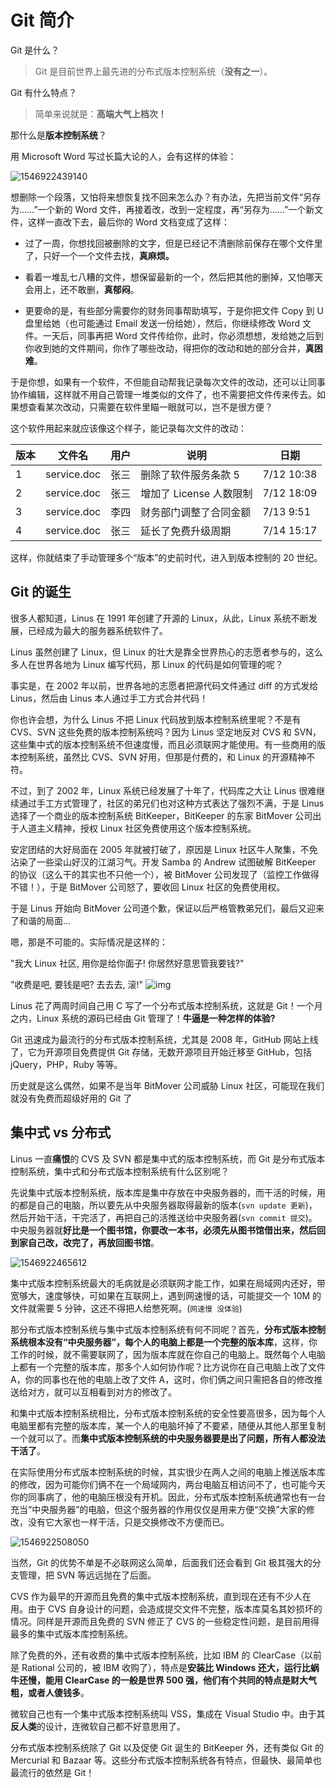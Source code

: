 # Git 简介

Git 是什么？

> Git 是目前世界上最先进的分布式版本控制系统（**没有之一**）。

Git 有什么特点？

> 简单来说就是：**高端大气上档次！**

那什么是**版本控制系统**？

用 Microsoft Word 写过长篇大论的人，会有这样的体验：

![1546922439140](images/1546922439140.png)

想删除一个段落，又怕将来想恢复找不回来怎么办？有办法，先把当前文件“另存为……”一个新的 Word 文件，再接着改，改到一定程度，再“另存为……”一个新文件，这样一直改下去，最后你的 Word 文档变成了这样：

-   过了一周，你想找回被删除的文字，但是已经记不清删除前保存在哪个文件里了，只好一个一个文件去找，**真麻烦。**

-   看着一堆乱七八糟的文件，想保留最新的一个，然后把其他的删掉，又怕哪天会用上，还不敢删，**真郁闷**。

-   更要命的是，有些部分需要你的财务同事帮助填写，于是你把文件 Copy 到 U 盘里给她（也可能通过 Email 发送一份给她），然后，你继续修改 Word 文件。一天后，同事再把 Word 文件传给你，此时，你必须想想，发给她之后到你收到她的文件期间，你作了哪些改动，得把你的改动和她的部分合并，**真困难**。

于是你想，如果有一个软件，不但能自动帮我记录每次文件的改动，还可以让同事协作编辑，这样就不用自己管理一堆类似的文件了，也不需要把文件传来传去。如果想查看某次改动，只需要在软件里瞄一眼就可以，岂不是很方便？

这个软件用起来就应该像这个样子，能记录每次文件的改动：

| 版本 | 文件名      | 用户 | 说明                    | 日期       |
| ---- | ----------- | ---- | ----------------------- | ---------- |
| 1    | service.doc | 张三 | 删除了软件服务条款 5    | 7/12 10:38 |
| 2    | service.doc | 张三 | 增加了 License 人数限制 | 7/12 18:09 |
| 3    | service.doc | 李四 | 财务部门调整了合同金额  | 7/13 9:51  |
| 4    | service.doc | 张三 | 延长了免费升级周期      | 7/14 15:17 |

这样，你就结束了手动管理多个“版本”的史前时代，进入到版本控制的 20 世纪。

## Git 的诞生

很多人都知道，Linus 在 1991 年创建了开源的 Linux，从此，Linux 系统不断发展，已经成为最大的服务器系统软件了。

Linus 虽然创建了 Linux，但 Linux 的壮大是靠全世界热心的志愿者参与的，这么多人在世界各地为 Linux 编写代码，那 Linux 的代码是如何管理的呢？

事实是，在 2002 年以前，世界各地的志愿者把源代码文件通过 diff 的方式发给 Linus，然后由 Linus 本人通过手工方式合并代码！

你也许会想，为什么 Linus 不把 Linux 代码放到版本控制系统里呢？不是有 CVS、SVN 这些免费的版本控制系统吗？因为 Linus 坚定地反对 CVS 和 SVN，这些集中式的版本控制系统不但速度慢，而且必须联网才能使用。有一些商用的版本控制系统，虽然比 CVS、SVN 好用，但那是付费的，和 Linux 的开源精神不符。

不过，到了 2002 年，Linux 系统已经发展了十年了，代码库之大让 Linus 很难继续通过手工方式管理了，社区的弟兄们也对这种方式表达了强烈不满，于是 Linus 选择了一个商业的版本控制系统 BitKeeper，BitKeeper 的东家 BitMover 公司出于人道主义精神，授权 Linux 社区免费使用这个版本控制系统。

安定团结的大好局面在 2005 年就被打破了，原因是 Linux 社区牛人聚集，不免沾染了一些梁山好汉的江湖习气。开发 Samba 的 Andrew 试图破解 BitKeeper 的协议（这么干的其实也不只他一个），被 BitMover 公司发现了（监控工作做得不错！），于是 BitMover 公司怒了，要收回 Linux 社区的免费使用权。

于是 Linus 开始向 BitMover 公司道个歉，保证以后严格管教弟兄们，最后又迎来了和谐的局面...

嗯，那是不可能的。实际情况是这样的：

"我大 Linux 社区, 用你是给你面子! 你居然好意思管我要钱?"

"收费是吧, 要钱是吧? 去去去, 滚!" ![img](images/9AC05D3E.jpg)

Linus 花了两周时间自己用 C 写了一个分布式版本控制系统，这就是 Git！一个月之内，Linux 系统的源码已经由 Git 管理了！**牛逼是一种怎样的体验?**

Git 迅速成为最流行的分布式版本控制系统，尤其是 2008 年，GitHub 网站上线了，它为开源项目免费提供 Git 存储，无数开源项目开始迁移至 GitHub，包括 jQuery，PHP，Ruby 等等。

历史就是这么偶然，如果不是当年 BitMover 公司威胁 Linux 社区，可能现在我们就没有免费而超级好用的 Git 了

## 集中式 vs 分布式

Linus 一直**痛恨**的 CVS 及 SVN 都是集中式的版本控制系统，而 Git 是分布式版本控制系统，集中式和分布式版本控制系统有什么区别呢？

先说集中式版本控制系统，版本库是集中存放在中央服务器的，而干活的时候，用的都是自己的电脑，所以要先从中央服务器取得最新的版本(`svn update 更新`)，然后开始干活，干完活了，再把自己的活推送给中央服务器(`svn commit 提交`)。中央服务器就**好比是一个图书馆，你要改一本书，必须先从图书馆借出来，然后回到家自己改，改完了，再放回图书馆**。

![1546922465612](images/1546922465612.png)

集中式版本控制系统最大的毛病就是必须联网才能工作，如果在局域网内还好，带宽够大，速度够快，可如果在互联网上，遇到网速慢的话，可能提交一个 10M 的文件就需要 5 分钟，这还不得把人给憋死啊。(`网速慢 没体验`)

那分布式版本控制系统与集中式版本控制系统有何不同呢？首先，**分布式版本控制系统根本没有“中央服务器”，每个人的电脑上都是一个完整的版本库**，这样，你工作的时候，就不需要联网了，因为版本库就在你自己的电脑上。既然每个人电脑上都有一个完整的版本库，那多个人如何协作呢？比方说你在自己电脑上改了文件 A，你的同事也在他的电脑上改了文件 A，这时，你们俩之间只需把各自的修改推送给对方，就可以互相看到对方的修改了。

和集中式版本控制系统相比，分布式版本控制系统的安全性要高很多，因为每个人电脑里都有完整的版本库，某一个人的电脑坏掉了不要紧，随便从其他人那里复制一个就可以了。而**集中式版本控制系统的中央服务器要是出了问题，所有人都没法干活了**。

在实际使用分布式版本控制系统的时候，其实很少在两人之间的电脑上推送版本库的修改，因为可能你们俩不在一个局域网内，两台电脑互相访问不了，也可能今天你的同事病了，他的电脑压根没有开机。因此，分布式版本控制系统通常也有一台充当“中央服务器”的电脑，但这个服务器的作用仅仅是用来方便“交换”大家的修改，没有它大家也一样干活，只是交换修改不方便而已。

![1546922508050](images/1546922508050.png)

当然，Git 的优势不单是不必联网这么简单，后面我们还会看到 Git 极其强大的分支管理，把 SVN 等远远抛在了后面。

CVS 作为最早的开源而且免费的集中式版本控制系统，直到现在还有不少人在用。由于 CVS 自身设计的问题，会造成提交文件不完整，版本库莫名其妙损坏的情况。同样是开源而且免费的 SVN 修正了 CVS 的一些稳定性问题，是目前用得最多的集中式版本库控制系统。

除了免费的外，还有收费的集中式版本控制系统，比如 IBM 的 ClearCase（以前是 Rational 公司的，被 IBM 收购了），特点是**安装比 Windows 还大，运行比蜗牛还慢，能用 ClearCase 的一般是世界 500 强，他们有个共同的特点是财大气粗，或者人傻钱多**。

微软自己也有一个集中式版本控制系统叫 VSS，集成在 Visual Studio 中。由于其**反人类**的设计，连微软自己都不好意思用了。

分布式版本控制系统除了 Git 以及促使 Git 诞生的 BitKeeper 外，还有类似 Git 的 Mercurial 和 Bazaar 等。这些分布式版本控制系统各有特点，但最快、最简单也最流行的依然是 Git！
